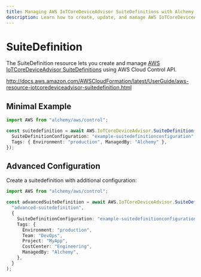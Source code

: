 ```yaml
---
title: Managing AWS IoTCoreDeviceAdvisor SuiteDefinitions with Alchemy
description: Learn how to create, update, and manage AWS IoTCoreDeviceAdvisor SuiteDefinitions using Alchemy Cloud Control.
---
```


# SuiteDefinition

The SuiteDefinition resource lets you create and manage [AWS IoTCoreDeviceAdvisor SuiteDefinitions](https://docs.aws.amazon.com/iotcoredeviceadvisor/latest/userguide/) using AWS Cloud Control API.

http://docs.aws.amazon.com/AWSCloudFormation/latest/UserGuide/aws-resource-iotcoredeviceadvisor-suitedefinition.html

## Minimal Example

```ts
import AWS from "alchemy/aws/control";

const suitedefinition = await AWS.IoTCoreDeviceAdvisor.SuiteDefinition("suitedefinition-example", {
  SuiteDefinitionConfiguration: "example-suitedefinitionconfiguration",
  Tags: { Environment: "production", ManagedBy: "Alchemy" },
});
```

## Advanced Configuration

Create a suitedefinition with additional configuration:

```ts
import AWS from "alchemy/aws/control";

const advancedSuiteDefinition = await AWS.IoTCoreDeviceAdvisor.SuiteDefinition(
  "advanced-suitedefinition",
  {
    SuiteDefinitionConfiguration: "example-suitedefinitionconfiguration",
    Tags: {
      Environment: "production",
      Team: "DevOps",
      Project: "MyApp",
      CostCenter: "Engineering",
      ManagedBy: "Alchemy",
    },
  }
);
```

